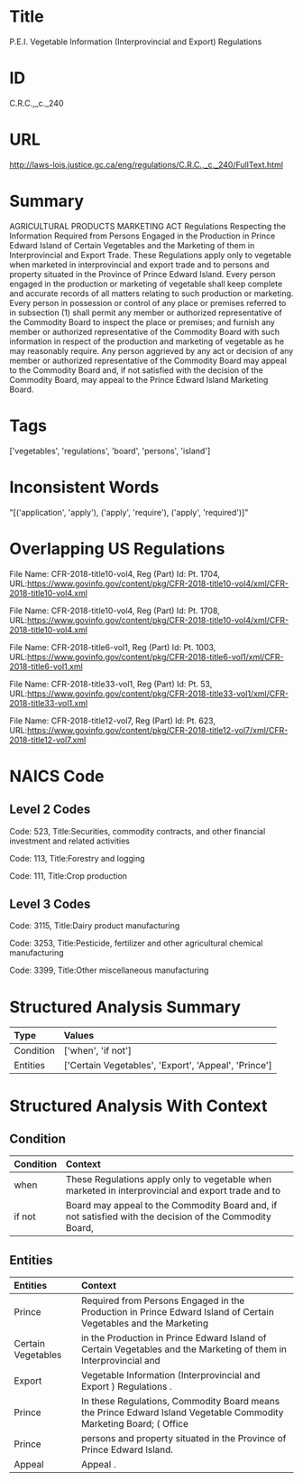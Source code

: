 # Title
P.E.I. Vegetable Information (Interprovincial and Export) Regulations


# ID
C.R.C.,_c._240

# URL
http://laws-lois.justice.gc.ca/eng/regulations/C.R.C.,_c._240/FullText.html


# Summary
AGRICULTURAL PRODUCTS MARKETING ACT Regulations Respecting the Information Required from Persons Engaged in the Production in Prince Edward Island of Certain Vegetables and the Marketing of them in Interprovincial and Export Trade.
These Regulations apply only to vegetable when marketed in interprovincial and export trade and to persons and property situated in the Province of Prince Edward Island.
Every person engaged in the production or marketing of vegetable shall keep complete and accurate records of all matters relating to such production or marketing.
Every person in possession or control of any place or premises referred to in subsection (1) shall permit any member or authorized representative of the Commodity Board to inspect the place or premises; and furnish any member or authorized representative of the Commodity Board with such information in respect of the production and marketing of vegetable as he may reasonably require.
Any person aggrieved by any act or decision of any member or authorized representative of the Commodity Board may appeal to the Commodity Board and, if not satisfied with the decision of the Commodity Board, may appeal to the Prince Edward Island Marketing Board.


# Tags
['vegetables', 'regulations', 'board', 'persons', 'island']


# Inconsistent Words
"[('application', 'apply'), ('apply', 'require'), ('apply', 'required')]"


# Overlapping US Regulations
File Name: CFR-2018-title10-vol4, Reg (Part) Id: Pt. 1704, URL:https://www.govinfo.gov/content/pkg/CFR-2018-title10-vol4/xml/CFR-2018-title10-vol4.xml

File Name: CFR-2018-title10-vol4, Reg (Part) Id: Pt. 1708, URL:https://www.govinfo.gov/content/pkg/CFR-2018-title10-vol4/xml/CFR-2018-title10-vol4.xml

File Name: CFR-2018-title6-vol1, Reg (Part) Id: Pt. 1003, URL:https://www.govinfo.gov/content/pkg/CFR-2018-title6-vol1/xml/CFR-2018-title6-vol1.xml

File Name: CFR-2018-title33-vol1, Reg (Part) Id: Pt. 53, URL:https://www.govinfo.gov/content/pkg/CFR-2018-title33-vol1/xml/CFR-2018-title33-vol1.xml

File Name: CFR-2018-title12-vol7, Reg (Part) Id: Pt. 623, URL:https://www.govinfo.gov/content/pkg/CFR-2018-title12-vol7/xml/CFR-2018-title12-vol7.xml




# NAICS Code
## Level 2 Codes
Code: 523, Title:Securities, commodity contracts, and other financial investment and related activities

Code: 113, Title:Forestry and logging

Code: 111, Title:Crop production




## Level 3 Codes
Code: 3115, Title:Dairy product manufacturing

Code: 3253, Title:Pesticide, fertilizer and other agricultural chemical manufacturing

Code: 3399, Title:Other miscellaneous manufacturing







# Structured Analysis Summary
| Type      | Values                                               |
|:----------|:-----------------------------------------------------|
| Condition | ['when', 'if not']                                   |
| Entities  | ['Certain Vegetables', 'Export', 'Appeal', 'Prince'] |


# Structured Analysis With Context
 


## Condition
| Condition   | Context                                                                                                 |
|:------------|:--------------------------------------------------------------------------------------------------------|
| when        | These Regulations apply only to vegetable  when marketed in interprovincial and export trade and to     |
| if not      | Board may appeal to the Commodity Board and, if not satisfied with the decision of the Commodity Board, |


## Entities
| Entities           | Context                                                                                                              |
|:-------------------|:---------------------------------------------------------------------------------------------------------------------|
| Prince             | Required from Persons Engaged in the Production in Prince Edward Island of Certain Vegetables and the Marketing      |
| Certain Vegetables | in the Production in Prince Edward Island of Certain Vegetables and the Marketing of them in Interprovincial and     |
| Export             | Vegetable Information (Interprovincial and  Export ) Regulations .                                                   |
| Prince             | In these Regulations, Commodity Board  means the  Prince Edward Island Vegetable Commodity Marketing Board; ( Office |
| Prince             | persons and property situated in the Province of Prince  Edward Island.                                              |
| Appeal             | Appeal .                                                                                                             |



